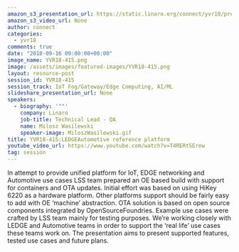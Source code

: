 ```yaml
---
amazon_s3_presentation_url: https://static.linaro.org/connect/yvr18/presentations/yvr18-415.pdf
amazon_s3_video_url: None
author: connect
categories:
  - yvr18
comments: true
date: "2018-09-16 09:00:00+00:00"
image_name: YVR18-415.png
image: /assets/images/featured-images/YVR18-415.png
layout: resource-post
session_id: YVR18-415
session_track: IoT Fog/Gateway/Edge Computing, AI/ML
slideshare_presentation_url: None
speakers:
  - biography: '""'
    company: Linaro
    job-title: Technical Lead - QA
    name: Milosz Wasilewski
    speaker-image: MiloszWasilewski.gif
title: YVR18-415:LEDGEAutomotive reference platform
youtube_video_url: https://www.youtube.com/watch?v=T4RERtSErew
tag: session
---
```


In attempt to provide unified platform for IoT, EDGE networking and Automotive use cases LSS team prepared an OE based build with support for containers and OTA updates. Initial effort was based on using HiKey 6220 as a hardware platform. Other platforms support should be fairly easy to add with OE ‘machine’ abstraction. OTA solution is based on open source components integrated by OpenSourceFoundries. Example use cases were crafted by LSS team mainly for testing purposes. We’re working closely with LEDGE and Automotive teams in order to support the ‘real life’ use cases these teams work on. The presentation aims to present supported features, tested use cases and future plans.
